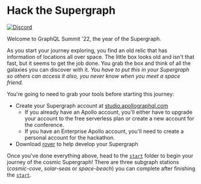 # Hack the Supergraph

[![Discord](https://img.shields.io/discord/1022972389463687228?label=Discord&logo=discord&logoColor=white&style=for-the-badge&color=blue)](https://discord.gg/d3ct4wZD)

Welcome to GraphQL Summit '22, the year of the Supergraph.

As you start your journey exploring, you find an old relic that has information of locations all over space. The little box looks old and isn't that fast, but it seems to get the job done. You grab the box and think of all the galaxies you can discover with it. *You have to put this in your Supergraph so others can access it also, you never know when you meet a space friend.*

You're going to need to grab your tools before starting this journey:

- Create your Supergraph account at [studio.apollographql.com](https://studio.apollographql.com)
  - If you already have an Apollo account, you'll  either have to upgrade your account to the free serverless plan or create a new account for the conference.
  - If you have an Enterprise Apollo account, you'll need to create a personal account for the hackathon.
- Download [rover] to help develop your Supergraph

Once you've done everything above, head to the [`start`](./start/) folder to begin your journey of the cosmic Supergraph! There are three subgraph stations (*cosmic-cove*, *solar-seas* or *space-beach*) you can complete after finishing the [`start`](./start/).

[rover]: https://www.apollographql.com/docs/rover/